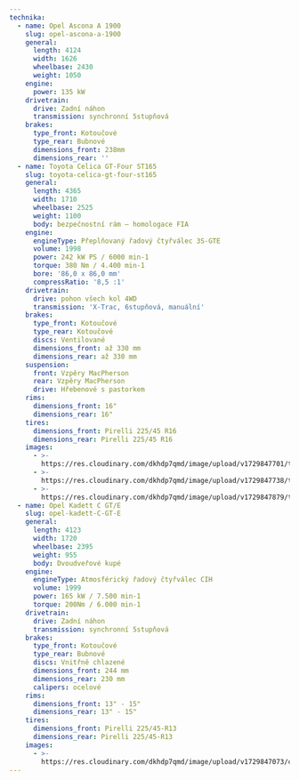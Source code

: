 ```yaml
---
technika:
  - name: Opel Ascona A 1900
    slug: opel-ascona-a-1900
    general:
      length: 4124
      width: 1626
      wheelbase: 2430
      weight: 1050
    engine:
      power: 135 kW
    drivetrain:
      drive: Zadní náhon
      transmission: synchronní 5stupňová
    brakes:
      type_front: Kotoučové
      type_rear: Bubnové
      dimensions_front: 238mm
      dimensions_rear: ''
  - name: Toyota Celica GT-Four ST165
    slug: toyota-celica-gt-four-st165
    general:
      length: 4365
      width: 1710
      wheelbase: 2525
      weight: 1100
      body: bezpečnostní rám – homologace FIA
    engine:
      engineType: Přeplňovaný řadový čtyřválec 3S-GTE
      volume: 1998
      power: 242 kW PS / 6000 min-1
      torque: 380 Nm / 4.400 min-1
      bore: '86,0 x 86,0 mm'
      compressRatio: '8,5 :1'
    drivetrain:
      drive: pohon všech kol 4WD
      transmission: 'X-Trac, 6stupňová, manuální'
    brakes:
      type_front: Kotoučové
      type_rear: Kotoučové
      discs: Ventilované
      dimensions_front: až 330 mm
      dimensions_rear: až 330 mm
    suspension:
      front: Vzpěry MacPherson
      rear: Vzpěry MacPherson
      drive: Hřebenové s pastorkem
    rims:
      dimensions_front: 16"
      dimensions_rear: 16"
    tires:
      dimensions_front: Pirelli 225/45 R16
      dimensions_rear: Pirelli 225/45 R16
    images:
      - >-
        https://res.cloudinary.com/dkhdp7qmd/image/upload/v1729847701/toyota_6_zukcni.webp
      - >-
        https://res.cloudinary.com/dkhdp7qmd/image/upload/v1729847738/toyota_8_uefkim.webp
      - >-
        https://res.cloudinary.com/dkhdp7qmd/image/upload/v1729847879/toyota_12_tso8wo.webp
  - name: Opel Kadett C GT/E
    slug: opel-kadett-C-GT-E
    general:
      length: 4123
      width: 1720
      wheelbase: 2395
      weight: 955
      body: Dvoudveřové kupé
    engine:
      engineType: Atmosférický řadový čtyřválec CIH
      volume: 1999
      power: 165 kW / 7.500 min-1
      torque: 200Nm / 6.000 min-1
    drivetrain:
      drive: Zadní náhon
      transmission: synchronní 5stupňová
    brakes:
      type_front: Kotoučové
      type_rear: Bubnové
      discs: Vnitřně chlazené
      dimensions_front: 244 mm
      dimensions_rear: 230 mm
      calipers: ocelové
    rims:
      dimensions_front: 13" - 15"
      dimensions_rear: 13" - 15"
    tires:
      dimensions_front: Pirelli 225/45-R13
      dimensions_rear: Pirelli 225/45-R13
    images:
      - >-
        https://res.cloudinary.com/dkhdp7qmd/image/upload/v1729847073/cadet_1_kz9pjf.webp
---
```



